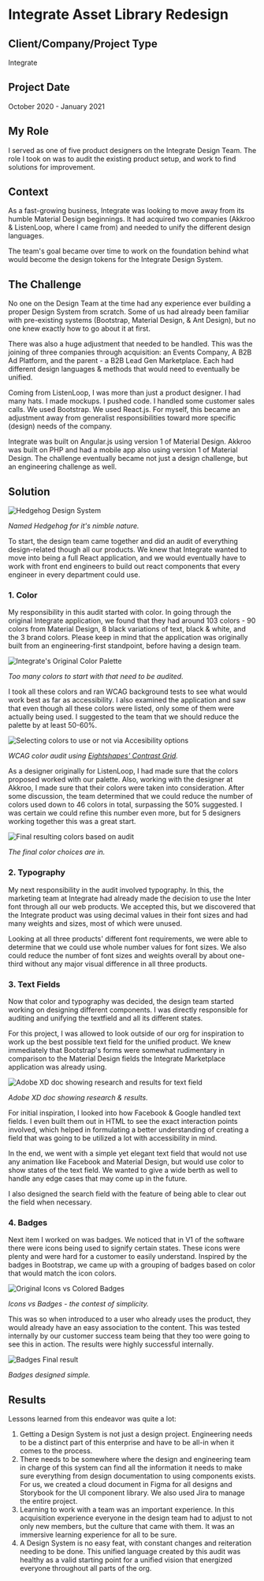 # Integrate Asset Library Redesign

## Client/Company/Project Type
Integrate

## Project Date
October 2020 - January 2021

## My Role
I served as one of five product designers on the Integrate Design Team. The role I took on was to audit the existing product setup, and work to find solutions for improvement.

## Context
As a fast-growing business, Integrate was looking to move away from its humble Material Design beginnings. It had acquired two companies (Akkroo & ListenLoop, where I came from) and needed to unify the different design languages.

The team's goal became over time to work on the foundation behind what would become the design tokens for the Integrate Design System.

## The Challenge
No one on the Design Team at the time had any experience ever building a proper Design System from scratch. Some of us had already been familiar with pre-existing systems (Bootstrap, Material Design, & Ant Design), but no one knew exactly how to go about it at first.

There was also a huge adjustment that needed to be handled. This was the joining of three companies through acquisition: an Events Company, A B2B Ad Platform, and the parent - a B2B Lead Gen Marketplace. Each had different design languages & methods that would need to eventually be unified.

Coming from ListenLoop, I was more than just a product designer. I had many hats. I made mockups. I pushed code. I handled some customer sales calls. We used Bootstrap. We used React.js. For myself, this became an adjustment away from generalist responsibilities toward more specific (design) needs of the company.

Integrate was built on Angular.js using version 1 of Material Design. Akkroo was built on PHP and had a mobile app also using version 1 of Material Design. The challenge eventually became not just a design challenge, but an engineering challenge as well.

## Solution

![Hedgehog Design System](/img/hedgehog.webp)

*Named Hedgehog for it's nimble nature.*

To start, the design team came together and did an audit of everything design-related though all our products. We knew that Integrate wanted to move into being a full React application, and we would eventually have to work with front end engineers to build out react components that every engineer in every department could use.

### 1. Color

My responsibility in this audit started with color. In going through the original Integrate application, we found that they had around 103 colors - 90 colors from Material Design, 8 black variations of text, black & white, and the 3 brand colors. Please keep in mind that the application was originally built from an engineering-first standpoint, before having a design team.

![Integrate's Original Color Palette](/img/audit-colorstart.webp)

*Too many colors to start with that need to be audited.*

I took all these colors and ran WCAG background tests to see what would work best as far as accessibility. I also examined the application and saw that even though all these colors were listed, only some of them were actually being used. I suggested to the team that we should reduce the palette by at least 50-60%.

![Selecting colors to use or not via Accesibility options](/img/audit-wcag.webp)

*WCAG color audit using [Eightshapes' Contrast Grid](https://contrast-grid.eightshapes.com/).*

As a designer originally for ListenLoop, I had made sure that the colors proposed worked with our palette. Also, working with the designer at Akkroo, I made sure that their colors were taken into consideration. After some discussion, the team determined that we could reduce the number of colors used down to 46 colors in total, surpassing the 50% suggested. I was certain we could refine this number even more, but for 5 designers working together this was a great start.

![Final resulting colors based on audit](/img/audit-colorend.webp)

*The final color choices are in.*

### 2. Typography

My next responsibility in the audit involved typography. In this, the marketing team at Integrate had already made the decision to use the Inter font through all our web products. We accepted this, but we discovered that the Integrate product was using decimal values in their font sizes and had many weights and sizes, most of which were unused.

Looking at all three products' different font requirements, we were able to determine that we could use whole number values for font sizes. We also could reduce the number of font sizes and weights overall by about one-third without any major visual difference in all three products.

### 3. Text Fields

Now that color and typography was decided, the design team started working on designing different components. I was directly responsible for auditing and unifying the textfield and all its different states.

For this project, I was allowed to look outside of our org for inspiration to work up the best possible text field for the unified product. We knew immediately that Bootstrap's forms were somewhat rudimentary in comparison to the Material Design fields the Integrate Marketplace application was already using.

![Adobe XD doc showing research and results for text field](/img/textfield_initial.webp)

*Adobe XD doc showing research & results.*

For initial inspiration, I looked into how Facebook & Google handled text fields. I even built them out in HTML to see the exact interaction points involved, which helped in formulating a better understanding of creating a field that was going to be utilized a lot with accessibility in mind.

In the end, we went with a simple yet elegant text field that would not use any animation like Facebook and Material Design, but would use color to show states of the text field. We wanted to give a wide berth as well to handle any edge cases that may come up in the future.

I also designed the search field with the feature of being able to clear out the field when necessary.

### 4. Badges

Next item I worked on was badges. We noticed that in V1 of the software there were icons being used to signify certain states. These icons were plenty and were hard for a customer to easily understand. Inspired by the badges in Bootstrap, we came up with a grouping of badges based on color that would match the icon colors.

![Original Icons vs Colored Badges](/img/icons-vs-badges.webp)

*Icons vs Badges - the contest of simplicity.*

This was so when introduced to a user who already uses the product, they would already have an easy association to the content. This was tested internally by our customer success team being that they too were going to see this in action. The results were highly successful internally.

![Badges Final result](/img/badges.webp)

*Badges designed simple.*

## Results

Lessons learned from this endeavor was quite a lot:

1. Getting a Design System is not just a design project. Engineering needs to be a distinct part of this enterprise and have to be all-in when it comes to the process.
2. There needs to be somewhere where the design and engineering team in charge of this system can find all the information it needs to make sure everything from design documentation to using components exists. For us, we created a cloud document in Figma for all designs and Storybook for the UI component library. We also used Jira to manage the entire project.
3. Learning to work with a team was an important experience. In this acquisition experience everyone in the design team had to adjust to not only new members, but the culture that came with them. It was an immersive learning experience for all to be sure.
4. A Design System is no easy feat, with constant changes and reiteration needing to be done. This unified language created by this audit was healthy as a valid starting point for a unified vision that energized everyone throughout all parts of the org.
